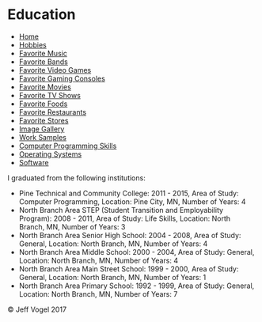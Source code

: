 <head>
		<link href="styles/Website About Me - main.css" rel="stylesheet"/>
	</head>
	<body onload="EducationProcess()">
		<div class = "header">
			<h1>Education</h1>
		</div>
		<div class="nav">
			<ul>
				<li><a href="Website About Me - Main.md">Home</a></li>
				<li><a href="Website About Me - Hobbies.md">Hobbies</a></li>
				<li><a href="Website About Me - Favorite Music.md">Favorite Music</a></li>
				<li><a href="Website About Me - Favorite Bands.md">Favorite Bands</a></li>
				<li><a href="Website About Me - Favorite Video Games.md">Favorite Video Games</a></li>
				<li><a href="Website About Me - Favorite Gaming Consoles.md">Favorite Gaming Consoles</a></li>
				<li><a href="Website About Me - Favorite Movies.md">Favorite Movies</a></li>
				<li><a href="Website About Me - Favorite TV Shows.md">Favorite TV Shows</a></li>
				<li><a href="Website About Me - Favorite Foods.md">Favorite Foods</a></li>
				<li><a href="Website About Me - Favorite Restaurants.md">Favorite Restaurants</a></li>
				<li><a href="Website About Me - Favorite Stores.md">Favorite Stores</a></li>
				<li><a href="Website About Me - Image Gallery.md">Image Gallery</a></li>
				<li><a href="Website About Me - Work Samples.md">Work Samples</a></li>
				<li><a href="Website About Me - Computer Programming Skills.md">Computer Programming Skills</a></li>
				<li><a href="Website About Me - Operating Systems.md">Operating Systems</a></li>
				<li><a href="Website About Me - Software.md">Software</a></li>
			</ul>
		</div>
		<div class = "content">
			<p>I graduated from the following institutions:</p>
			<div id = "myEducationDivElement">
				<ul>
					<li>Pine Technical and Community College: 2011 - 2015, Area of Study: Computer Programming, Location: Pine City, MN, Number of Years: 4</li>
					<li>North Branch Area STEP (Student Transition and Employability Program): 2008 - 2011, Area of Study: Life Skills, Location: North Branch, MN, Number of Years: 3</li>
					<li>North Branch Area Senior High School: 2004 - 2008, Area of Study: General, Location: North Branch, MN, Number of Years: 4</li>
					<li>North Branch Area Middle School: 2000 - 2004, Area of Study: General, Location: North Branch, MN, Number of Years: 4</li>
					<li>North Branch Area Main Street School: 1999 - 2000, Area of Study: General, Location: North Branch, MN, Number of Years: 1</li>
					<li>North Branch Area Primary School: 1992 - 1999, Area of Study: General, Location: North Branch, MN, Number of Years: 7</li>
				</ul>
			</div>
		</div>
		<div class = "footer">
			<p>&copy; Jeff Vogel 2017</p>
		</div>
	</body>
